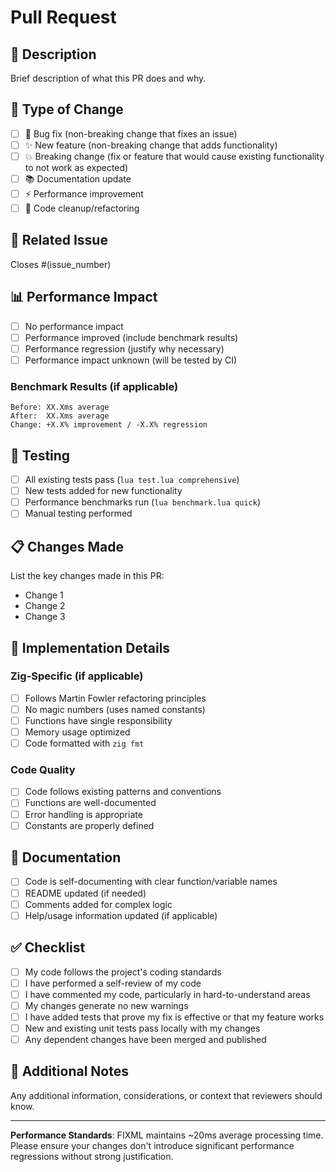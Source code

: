 # Pull Request

## 📝 Description
Brief description of what this PR does and why.

## 🔄 Type of Change
- [ ] 🐛 Bug fix (non-breaking change that fixes an issue)
- [ ] ✨ New feature (non-breaking change that adds functionality)  
- [ ] 💥 Breaking change (fix or feature that would cause existing functionality to not work as expected)
- [ ] 📚 Documentation update
- [ ] ⚡ Performance improvement
- [ ] 🧹 Code cleanup/refactoring

## 🎯 Related Issue
Closes #(issue_number) <!-- Link to the issue this PR addresses -->

## 📊 Performance Impact
- [ ] No performance impact
- [ ] Performance improved (include benchmark results)
- [ ] Performance regression (justify why necessary)
- [ ] Performance impact unknown (will be tested by CI)

### Benchmark Results (if applicable)
```
Before: XX.Xms average
After:  XX.Xms average  
Change: +X.X% improvement / -X.X% regression
```

## 🧪 Testing
- [ ] All existing tests pass (`lua test.lua comprehensive`)
- [ ] New tests added for new functionality
- [ ] Performance benchmarks run (`lua benchmark.lua quick`)
- [ ] Manual testing performed

## 📋 Changes Made
List the key changes made in this PR:

- Change 1
- Change 2  
- Change 3

## 🔧 Implementation Details
### Zig-Specific (if applicable)
- [ ] Follows Martin Fowler refactoring principles
- [ ] No magic numbers (uses named constants)
- [ ] Functions have single responsibility
- [ ] Memory usage optimized
- [ ] Code formatted with `zig fmt`

### Code Quality
- [ ] Code follows existing patterns and conventions
- [ ] Functions are well-documented
- [ ] Error handling is appropriate
- [ ] Constants are properly defined

## 📖 Documentation
- [ ] Code is self-documenting with clear function/variable names
- [ ] README updated (if needed)
- [ ] Comments added for complex logic
- [ ] Help/usage information updated (if applicable)

## ✅ Checklist
- [ ] My code follows the project's coding standards
- [ ] I have performed a self-review of my code
- [ ] I have commented my code, particularly in hard-to-understand areas
- [ ] My changes generate no new warnings
- [ ] I have added tests that prove my fix is effective or that my feature works
- [ ] New and existing unit tests pass locally with my changes
- [ ] Any dependent changes have been merged and published

## 🎁 Additional Notes
Any additional information, considerations, or context that reviewers should know.

---

**Performance Standards**: FIXML maintains ~20ms average processing time. Please ensure your changes don't introduce significant performance regressions without strong justification.